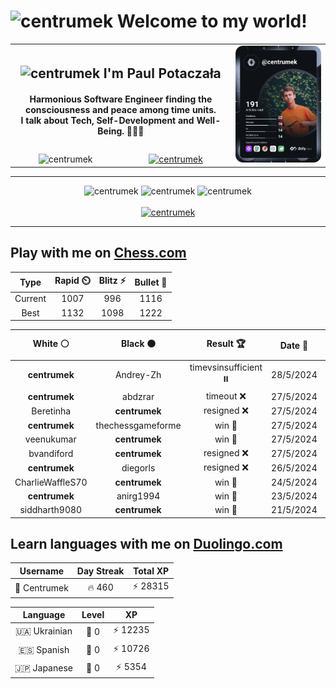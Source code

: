 <h1>
  <img
    src="https://emojis.slackmojis.com/emojis/images/1531849430/4246/blob-sunglasses.gif"
    width="30"
    alt="centrumek"
  />
  Welcome to my world!
</h1>

<table>
  <tbody>
    <tr>
      <td align="center" width="70%" colspan="2">
        <h2>
          <img
            src="https://raw.githubusercontent.com/MartinHeinz/MartinHeinz/master/wave.gif"
            width="30px"
            alt="centrumek"
          />
          I'm Paul Potaczała
        </h2>
        <h4>
          Harmonious Software Engineer finding the consciousness and peace among time units.
          <br/>
          I talk about Tech, Self-Development and Well-Being. 🌿🧘🚀
        </h4>
      </td>
      <td width="30%" rowspan="2">
        <a href="https://app.daily.dev/centrumek">
          <img
            src="./devcard.svg"
            alt="centrumek"
          />
        </a>
      </td>
    </tr>
    <tr align="center">
      <td>
        <img
          src="https://komarev.com/ghpvc/?username=centrumek&label=visitors&color=0e75b6&style=flat"
          alt="centrumek"
        >
      </td>
      <td>
        <a href="https://stackoverflow.com/users/14496012/centrumek">
          <img
            src="https://stackoverflow.com/users/flair/14496012.png?theme=dark"
            alt="centrumek"
          >
        </a>
      </td>
    </tr>
  </tbody>
</table>

---
<div align="center">
  <img 
    src="https://github-readme-stats.vercel.app/api?username=centrumek&show_icons=true&count_private=true&theme=dark&hide_border=true&hide=issues,contribs&bg_color=00000000"
    alt="centrumek"
  />
  <img
    src="https://github-readme-stats.vercel.app/api/top-langs/?username=centrumek&layout=compact&hide_border=true&theme=dark&bg_color=00000000&langs_count=6&exclude_repo=air-statistic-app"
    alt="centrumek"
  />
  <img 
    src="https://github-readme-streak-stats.herokuapp.com?user=centrumek&theme=dark&hide_border=true&background=FFFFFF00"
    alt="centrumek"
  />
  <br/>
  <br/>
  <a href="https://www.buymeacoffee.com/centrumek">
    <img
      src="https://cdn.buymeacoffee.com/buttons/v2/default-orange.png"
      height="50"
      width="210"
      alt="centrumek"
    />
  </a>
</div>

---

## Play with me on [Chess.com](https://www.chess.com/member/centrumek)

<div align="center">
<!--START_SECTION:chessStats-->
<!-- Automatically generated with https://github.com/Balastrong/chess-stats-action -->

| Type | Rapid ⏲️ | Blitz ⚡ | Bullet 🔫 |
|:---:|:---:|:---:|:---:|
| Current | 1007 | 996 | 1116 |
| Best | 1132 | 1098 | 1222 |

| White ⚪ | Black ⚫ | Result 🏆 | Date 📅 | Position 🗺️ | Type 🕕 |
|:---:|:---:|:---:|:---:|:---:|:---:|
| **centrumek** | Andrey-Zh | timevsinsufficient ⏸️ | 28/5/2024 | <a href="http://www.ee.unb.ca/cgi-bin/tervo/fen.pl?select=6k1/4Kp2/7p/5r2/8/8/8/6q1 b - -">Link</a> | Bullet |
| **centrumek** | abdzrar | timeout ❌ | 27/5/2024 | <a href="http://www.ee.unb.ca/cgi-bin/tervo/fen.pl?select=1r4k1/p1p3pp/8/4Pp2/5P1P/3K1qP1/3Q4/8 w - -">Link</a> | Bullet |
| Beretinha | **centrumek** | resigned ❌ | 27/5/2024 | <a href="http://www.ee.unb.ca/cgi-bin/tervo/fen.pl?select=4Q3/5rkp/p1p2p2/1p1p1Bp1/1Pn1p3/P1P1P3/5PPP/R3R1K1 b - -">Link</a> | Bullet |
| **centrumek** | thechessgameforme | win 🥇 | 27/5/2024 | <a href="http://www.ee.unb.ca/cgi-bin/tervo/fen.pl?select=8/1k6/8/1BKP4/7P/8/8/q7 b - -">Link</a> | Bullet |
| veenukumar | **centrumek** | win 🥇 | 27/5/2024 | <a href="http://www.ee.unb.ca/cgi-bin/tervo/fen.pl?select=3K2q1/5q1k/8/8/8/8/8/8 w - -">Link</a> | Bullet |
| bvandiford | **centrumek** | resigned ❌ | 27/5/2024 | <a href="http://www.ee.unb.ca/cgi-bin/tervo/fen.pl?select=8/1p3R2/6pk/1p1p4/6Q1/7P/5K2/8 b - -">Link</a> | Bullet |
| **centrumek** | diegorls | resigned ❌ | 26/5/2024 | <a href="http://www.ee.unb.ca/cgi-bin/tervo/fen.pl?select=2kr3r/p1p4p/2pp2p1/8/2P5/B3P3/P6P/3K1q2 w - -">Link</a> | Bullet |
| CharlieWaffleS70 | **centrumek** | win 🥇 | 24/5/2024 | <a href="http://www.ee.unb.ca/cgi-bin/tervo/fen.pl?select=r5k1/pb2q1p1/1p2p3/2p1r2p/2P1p3/1P2N3/P1Q2PP1/R3R1K1 w - -">Link</a> | Bullet |
| **centrumek** | anirg1994 | win 🥇 | 23/5/2024 | <a href="http://www.ee.unb.ca/cgi-bin/tervo/fen.pl?select=4r3/5k2/p1KB4/Pp5p/8/3P4/8/8 b - -">Link</a> | Bullet |
| siddharth9080 | **centrumek** | win 🥇 | 21/5/2024 | <a href="http://www.ee.unb.ca/cgi-bin/tervo/fen.pl?select=7R/p1p2P2/1p6/3p4/8/4b1k1/PPP5/3K4 w - -">Link</a> | Blitz |

<!--END_SECTION:chessStats-->
</div>

## Learn languages with me on [Duolingo.com](https://www.duolingo.com/profile/Centrumek)

<div align="center">
<!--START_SECTION:duolingoStats-->
<!-- Automatically generated with https://github.com/centrumek/duolingo-readme-stats-->

| Username | Day Streak | Total XP |
|:---:|:---:|:---:|
| 👤 Centrumek | 🔥 460 | ⚡ 28315 |

| Language | Level | XP |
|:---:|:---:|:---:|
| 🇺🇦 Ukrainian | 👑 0 | ⚡ 12235 |
| 🇪🇸 Spanish | 👑 0 | ⚡ 10726 |
| 🇯🇵 Japanese | 👑 0 | ⚡ 5354 |

<!--END_SECTION:duolingoStats-->
</div>
<!--
**centrumek/centrumek** is a ✨ _special_ ✨ repository because its `README.md` (this file) appears on your GitHub profile.

Here are some ideas to get you started:

- 🔭 I’m currently working on ...
- 🌱 I’m currently learning ...
- 👯 I’m looking to collaborate on ...
- 🤔 I’m looking for help with ...
- 💬 Ask me about ...
- 📫 How to reach me: ...
- 😄 Pronouns: ...
- ⚡ Fun fact: ...
-->
